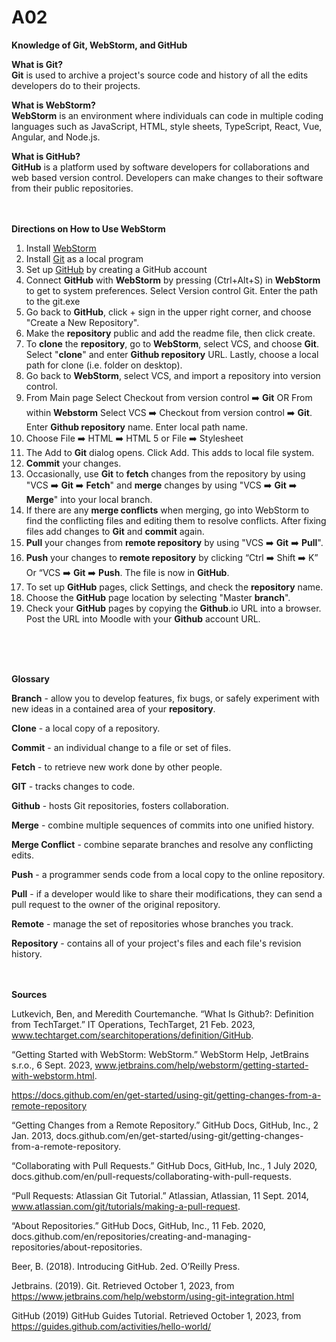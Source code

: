 # A02
**Knowledge of Git, WebStorm, and GitHub**
<br>

**What is Git?**
<br>
**Git** is used to archive a project's source code and history of all the edits developers do to their projects.
<br>

**What is WebStorm?**
<br>
**WebStorm** is an environment where individuals can code in multiple coding languages such as JavaScript, HTML, style sheets, TypeScript, React, Vue, Angular, and Node.js. 
<br>

**What is GitHub?**
<br>
**GitHub** is a platform used by software developers for collaborations and web based version control. Developers can make changes to their software from their public repositories.
<br><br><br>



**Directions on How to Use WebStorm**
<br>
1. Install [WebStorm](https://www.jetbrains.com/community/education/#students)
2. Install [Git](https://git-scm.com/downloads) as a local program
3. Set up [GitHub](https://git-scm.com/downloads) by creating a GitHub account
4. Connect **GitHub** with **WebStorm** by pressing (Ctrl+Alt+S) in **WebStorm** to get to system preferences. Select Version control Git. Enter the path to the git.exe
5. Go back to **GitHub**, click + sign in the upper right corner, and choose "Create a New Repository".
6. Make the **repository** public and add the readme file, then click create.
7. To **clone** the **repository**, go to **WebStorm**, select VCS, and choose **Git**. Select "**clone**" and enter **Github repository** URL. Lastly, choose a local path for clone (i.e. folder on desktop). 
8. Go back to **WebStorm**, select VCS, and import a repository into version control.
9. From Main page Select Checkout from version control :arrow_right: **Git** OR From within **Webstorm** Select VCS :arrow_right: Checkout from version control :arrow_right: **Git**. Enter **Github repository** name. Enter local path name. 
10. Choose File :arrow_right: HTML :arrow_right: HTML 5 or File :arrow_right: Stylesheet
11. The Add to **Git** dialog opens. Click Add. This adds to local file system.
12. **Commit** your changes.
13. Occasionally, use **Git** to **fetch** changes from the repository by using "VCS ➡️ **Git** ➡️ **Fetch**" and **merge** changes by using "VCS ➡️ **Git** ➡️ **Merge**" into your local branch.
14. If there are any **merge conflicts** when merging, go into WebStorm to find the conflicting files and editing them to resolve conflicts. After fixing files add changes to **Git** and **commit** again.
15. **Pull** your changes from **remote repository** by using "VCS ➡️ **Git** ➡️ **Pull**". 
16. **Push** your changes to **remote repository** by clicking “Ctrl :arrow_right: Shift :arrow_right: K” Or “VCS :arrow_right: **Git** :arrow_right: **Push**. The file is now in **GitHub**.
17. To set up **GitHub** pages, click Settings, and check the **repository** name.
18. Choose the **GitHub** page location by selecting "Master **branch**".
19. Check your **GitHub** pages by copying the **Github**.io URL into a browser. Post the URL into Moodle with your **Github** account URL.



<br><br><br>

**Glossary**
<br>

**Branch** - allow you to develop features, fix bugs, or safely experiment with new ideas in a contained area of your **repository**.
<br>

**Clone** - a local copy of a repository.
<br>

**Commit** - an individual change to a file or set of files.
<br>

**Fetch** - to retrieve new work done by other people.
<br>

**GIT** - tracks changes to code.
<br>

**Github** - hosts Git repositories, fosters collaboration.
<br>

**Merge** - combine multiple sequences of commits into one unified history.
<br>

**Merge Conflict** - combine separate branches and resolve any conflicting edits.
<br>

**Push** - a programmer sends code from a local copy to the online repository.
<br>

**Pull** - if a developer would like to share their modifications, they can send a pull request to the owner of the original repository.
<br>

**Remote** - manage the set of repositories whose branches you track.
<br>

**Repository** - contains all of your project's files and each file's revision history.
<br><br><br>




**Sources**
<br>

Lutkevich, Ben, and Meredith Courtemanche. “What Is Github?: Definition from TechTarget.” IT Operations, TechTarget, 21 Feb. 2023, www.techtarget.com/searchitoperations/definition/GitHub. 
<br>

“Getting Started with WebStorm: WebStorm.” WebStorm Help, JetBrains s.r.o., 6 Sept. 2023, www.jetbrains.com/help/webstorm/getting-started-with-webstorm.html. 
<br>

https://docs.github.com/en/get-started/using-git/getting-changes-from-a-remote-repository
<br>

“Getting Changes from a Remote Repository.” GitHub Docs, GitHub, Inc., 2 Jan. 2013, docs.github.com/en/get-started/using-git/getting-changes-from-a-remote-repository. 
<br>

“Collaborating with Pull Requests.” GitHub Docs, GitHub, Inc., 1 July 2020, docs.github.com/en/pull-requests/collaborating-with-pull-requests. 
<br>

“Pull Requests: Atlassian Git Tutorial.” Atlassian, Atlassian, 11 Sept. 2014, www.atlassian.com/git/tutorials/making-a-pull-request. 
<br>

“About Repositories.” GitHub Docs, GitHub, Inc., 11 Feb. 2020, docs.github.com/en/repositories/creating-and-managing-repositories/about-repositories. 
<br>

Beer, B. (2018). Introducing GitHub. 2ed. O’Reilly Press.
<br>

Jetbrains. (2019). Git. Retrieved October 1, 2023, from https://www.jetbrains.com/help/webstorm/using-git-integration.html
<br>

GitHub (2019) GitHub Guides Tutorial. Retrieved October 1, 2023, from https://guides.github.com/activities/hello-world/
